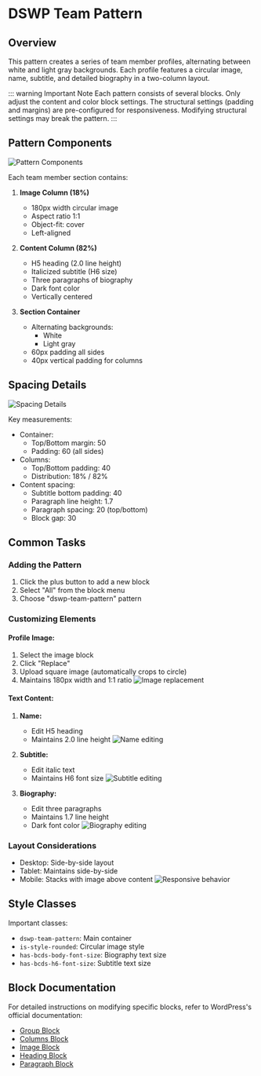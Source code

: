 # DSWP Team Pattern

## Overview
This pattern creates a series of team member profiles, alternating between white and light gray backgrounds. Each profile features a circular image, name, subtitle, and detailed biography in a two-column layout.

::: warning Important Note
Each pattern consists of several blocks. Only adjust the content and color block settings. The structural settings (padding and margins) are pre-configured for responsiveness. Modifying structural settings may break the pattern.
:::

## Pattern Components
![Pattern Components](/images/patterns/dswp-team-pattern/components.png)

Each team member section contains:
1. **Image Column (18%)**
   - 180px width circular image
   - Aspect ratio 1:1
   - Object-fit: cover
   - Left-aligned

2. **Content Column (82%)**
   - H5 heading (2.0 line height)
   - Italicized subtitle (H6 size)
   - Three paragraphs of biography
   - Dark font color
   - Vertically centered

3. **Section Container**
   - Alternating backgrounds:
     - White
     - Light gray
   - 60px padding all sides
   - 40px vertical padding for columns

## Spacing Details
![Spacing Details](/images/patterns/dswp-team-pattern/spacing.png)

Key measurements:
- Container:
  - Top/Bottom margin: 50
  - Padding: 60 (all sides)
- Columns:
  - Top/Bottom padding: 40
  - Distribution: 18% / 82%
- Content spacing:
  - Subtitle bottom padding: 40
  - Paragraph line height: 1.7
  - Paragraph spacing: 20 (top/bottom)
  - Block gap: 30

## Common Tasks

### Adding the Pattern
1. Click the plus button to add a new block
2. Select "All" from the block menu
3. Choose "dswp-team-pattern" pattern

### Customizing Elements
#### Profile Image:
1. Select the image block
2. Click "Replace"
3. Upload square image (automatically crops to circle)
4. Maintains 180px width and 1:1 ratio
![Image replacement](/images/patterns/dswp-team-pattern/image-replace.png)

#### Text Content:
1. **Name:**
   - Edit H5 heading
   - Maintains 2.0 line height
![Name editing](/images/patterns/dswp-team-pattern/name-edit.png)

2. **Subtitle:**
   - Edit italic text
   - Maintains H6 font size
![Subtitle editing](/images/patterns/dswp-team-pattern/subtitle-edit.png)

3. **Biography:**
   - Edit three paragraphs
   - Maintains 1.7 line height
   - Dark font color
![Biography editing](/images/patterns/dswp-team-pattern/biography-edit.png)

### Layout Considerations
- Desktop: Side-by-side layout
- Tablet: Maintains side-by-side
- Mobile: Stacks with image above content
![Responsive behavior](/images/patterns/dswp-team-pattern/responsive.png)

## Style Classes
Important classes:
- `dswp-team-pattern`: Main container
- `is-style-rounded`: Circular image style
- `has-bcds-body-font-size`: Biography text size
- `has-bcds-h6-font-size`: Subtitle text size

## Block Documentation
For detailed instructions on modifying specific blocks, refer to WordPress's official documentation:
- [Group Block](https://wordpress.com/support/wordpress-editor/blocks/group-block/)
- [Columns Block](https://wordpress.com/support/wordpress-editor/blocks/columns-block/)
- [Image Block](https://wordpress.com/support/wordpress-editor/blocks/image-block/)
- [Heading Block](https://wordpress.com/support/wordpress-editor/blocks/heading-block/)
- [Paragraph Block](https://wordpress.com/support/wordpress-editor/blocks/paragraph-block/)
